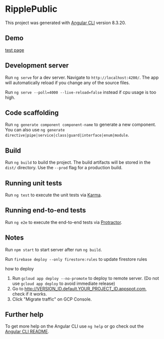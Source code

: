 # RipplePublic

This project was generated with [Angular CLI](https://github.com/angular/angular-cli) version 8.3.20.

## Demo

[test page](http://ripple-public.appspot.com/)

## Development server

Run `ng serve` for a dev server. Navigate to `http://localhost:4200/`. The app will automatically reload if you change any of the source files.

Run `ng serve --poll=4000 --live-reload=false` instead if cpu usage is too high.

## Code scaffolding

Run `ng generate component component-name` to generate a new component. You can also use `ng generate directive|pipe|service|class|guard|interface|enum|module`.

## Build

Run `ng build` to build the project. The build artifacts will be stored in the `dist/` directory. Use the `--prod` flag for a production build.

## Running unit tests

Run `ng test` to execute the unit tests via [Karma](https://karma-runner.github.io).

## Running end-to-end tests

Run `ng e2e` to execute the end-to-end tests via [Protractor](http://www.protractortest.org/).

## Notes

Run `npm start` to start server after run `ng build`.

Run `firebase deploy --only firestore:rules` to update firestore rules

how to deploy

1. Run `gcloud app deploy --no-promote` to deploy to remote server. (Do not use `gcloud app deploy` to avoid immediate release)
2. Go to <http://VERSION_ID.default.YOUR_PROJECT_ID.appspot.com>, check if it works.
3. Click "Migrate traffic" on GCP Console.

## Further help

To get more help on the Angular CLI use `ng help` or go check out the [Angular CLI README](https://github.com/angular/angular-cli/blob/master/README.md).
